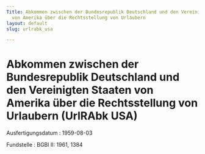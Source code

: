 ```yaml
---
Title: Abkommen zwischen der Bundesrepublik Deutschland und den Vereinigten Staaten
  von Amerika über die Rechtsstellung von Urlaubern
layout: default
slug: urlrabk_usa

---
```


# Abkommen zwischen der Bundesrepublik Deutschland und den Vereinigten Staaten von Amerika über die Rechtsstellung von Urlaubern (UrlRAbk USA)

Ausfertigungsdatum
:   1959-08-03

Fundstelle
:   BGBl II: 1961, 1384


